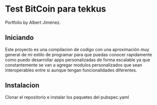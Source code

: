 # Test BitCoin para tekkus

Portfolio by Albert Jiménez.

## Iniciando

Este proyecto es una compilacion de codigo con una aproximación muy general
de mi estilo de programar para que puedas conocer rapidamente como puedo
desarrollar apps personalizadas de forma escalable ya que constantemente
se van a agregar modulos personalizados que sean interoperables entre si
aunque tengan funcionalidades diferentes.

## Instalacion

Clonar el repositorio e instalar los paquetes del pubspec.yaml